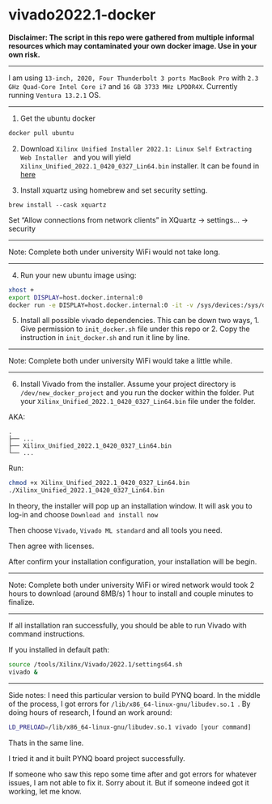 # vivado2022.1-docker

**Disclaimer: The script in this repo were gathered from multiple informal resources which may contaminated your own docker image. Use in your own risk.**

---
I am using `13-inch, 2020, Four Thunderbolt 3 ports MacBook Pro` with `2.3 GHz Quad-Core Intel Core i7` and `16 GB 3733 MHz LPDDR4X`. Currently running `Ventura 13.2.1` OS.

---

1. Get the ubuntu docker

```sh
docker pull ubuntu
```

2. Download `Xilinx Unified Installer 2022.1: Linux Self Extracting Web Installer ` and you will yield `Xilinx_Unified_2022.1_0420_0327_Lin64.bin` installer. It can be found in [here](https://www.xilinx.com/support/download/index.html/content/xilinx/en/downloadNav/vivado-design-tools/2022-1.html) 

3. Install xquartz using homebrew and set security setting.
```
brew install --cask xquartz
```

Set “Allow connections from network clients” in XQuartz -> settings... -> security

---
Note: Complete both under university WiFi would not take long.

---

4. Run your new ubuntu image using:
``` sh
xhost +
export DISPLAY=host.docker.internal:0
docker run -e DISPLAY=host.docker.internal:0 -it -v /sys/devices:/sys/devices:ro -v `pwd`:`pwd` -w `pwd` ubuntu:latest bash 
```

5. Install all possible vivado dependencies.
This can be down two ways, 1. Give permission to `init_docker.sh` file under this repo or 2. Copy the instruction in `init_docker.sh` and run it line by line.

---
Note: Complete both under university WiFi would take a little while.

---

6. Install Vivado from the installer.
Assume your project directory is `/dev/new_docker_project` and you run the docker within the folder. Put your `Xilinx_Unified_2022.1_0420_0327_Lin64.bin` file under the folder.

AKA:

```
.
├── ...
├── Xilinx_Unified_2022.1_0420_0327_Lin64.bin
└── ...
```

Run:

```sh
chmod +x Xilinx_Unified_2022.1_0420_0327_Lin64.bin
./Xilinx_Unified_2022.1_0420_0327_Lin64.bin
```

In theory, the installer will pop up an installation window. It will ask you to log-in and choose `Download and install now`

Then choose `Vivado`, `Vivado ML standard` and all tools you need. 

Then agree with licenses.

After confirm your installation configuration, your installation will be begin.

---
Note: Complete both under university WiFi or wired network would took 2 hours to download (around 8MB/s) 1 hour to install and couple minutes to finalize.

---

If all installation ran successfully, you should be able to run Vivado with command instructions.

If you installed in default path:
```sh
source /tools/Xilinx/Vivado/2022.1/settings64.sh
vivado &
```

---
Side notes:
I need this particular version to build PYNQ board. In the middle of the process, I got errors for `/lib/x86_64-linux-gnu/libudev.so.1 `. By doing hours of research, I found an work around:

```sh
LD_PRELOAD=/lib/x86_64-linux-gnu/libudev.so.1 vivado [your command]
```
Thats in the same line.

I tried it and it built PYNQ board project successfully.


If someone who saw this repo some time after and got errors for whatever issues, I am not able to fix it. Sorry about it. But if someone indeed got it working, let me know.



